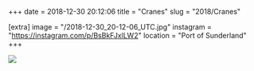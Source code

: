 +++
date = 2018-12-30 20:12:06
title = "Cranes"
slug = "2018/Cranes"

[extra]
image = "/2018-12-30_20-12-06_UTC.jpg"
instagram = "https://instagram.com/p/BsBkFJxlLW2"
location = "Port of Sunderland"
+++

<img src="/2018-12-30_20-12-06_UTC.jpg" />
